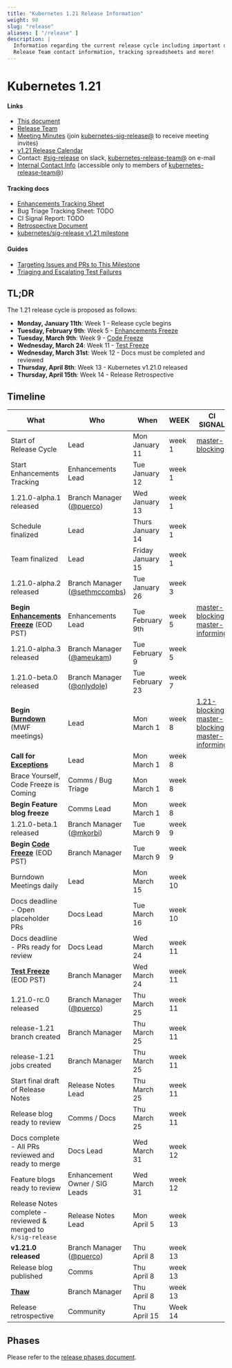 ```yaml
---
title: "Kubernetes 1.21 Release Information"
weight: 98
slug: "release"
aliases: [ "/release" ]
description: |
  Information regarding the current release cycle including important dates,
  Release Team contact information, tracking spreadsheets and more!
---
```


# Kubernetes 1.21

#### Links

* [This document](https://git.k8s.io/sig-release/releases/release-1.21/README.md)
* [Release Team](https://github.com/kubernetes/sig-release/blob/master/releases/release-1.21/release-team.md)
* [Meeting Minutes](http://bit.ly/k8s121-releasemtg) (join [kubernetes-sig-release@] to receive meeting invites)
* [v1.21 Release Calendar][k8s121-calendar]
* Contact: [#sig-release] on slack, [kubernetes-release-team@] on e-mail
* [Internal Contact Info][Internal Contact Info] (accessible only to members of [kubernetes-release-team@])

#### Tracking docs

* [Enhancements Tracking Sheet](http://bit.ly/k8s121-enhancements)
* Bug Triage Tracking Sheet: TODO
* CI Signal Report: TODO
* [Retrospective Document][Retrospective Document]
* [kubernetes/sig-release v1.21 milestone](https://github.com/kubernetes/kubernetes/milestone/49)

#### Guides

* [Targeting Issues and PRs to This Milestone](https://git.k8s.io/community/contributors/devel/sig-release/release.md)
* [Triaging and Escalating Test Failures](https://git.k8s.io/community/contributors/devel/sig-testing/testing.md#troubleshooting-a-failure)

## TL;DR

The 1.21 release cycle is proposed as follows:

- **Monday, January 11th**: Week 1 - Release cycle begins
- **Tuesday, February 9th**: Week 5 - [Enhancements Freeze](../release_phases.md#enhancements-freeze)
- **Tuesday, March 9th**: Week 9 - [Code Freeze](../release_phases.md#code-freeze)
- **Wednesday, March 24**: Week 11 - [Test Freeze](../release_phases.md#test-freeze)
- **Wednesday, March 31st**: Week 12 - Docs must be completed and reviewed
- **Thursday, April 8th**: Week 13 - Kubernetes v1.21.0 released
- **Thursday, April 15th**: Week 14 - Release Retrospective

## Timeline

| **What** | **Who** | **When** | **WEEK** | **CI SIGNAL** |
|---|---|---|---|---|
| Start of Release Cycle | Lead | Mon January 11 | week 1 | [master-blocking] |
| Start Enhancements Tracking | Enhancements Lead | Tue January 12 | week 1 | |
| 1.21.0-alpha.1 released | Branch Manager ([@puerco](https://github.com/puerco)) | Wed January 13  | week 1 | |
| Schedule finalized | Lead | Thurs January 14 | week 1 | |
| Team finalized | Lead | Friday January 15 | week 1 | |
| 1.21.0-alpha.2 released | Branch Manager ([@sethmccombs](https://github.com/sethmccombs)) | Tue January 26 | week 3 | |
| **Begin [Enhancements Freeze]** (EOD PST) | Enhancements Lead | Tue February 9th | week 5 | [master-blocking], [master-informing] |
| 1.21.0-alpha.3 released | Branch Manager ([@ameukam](https://github.com/ameukam)) | Tue February 9 | week 5 | |
| 1.21.0-beta.0 released | Branch Manager ([@onlydole](https://github.com/onlydole)) | Tue February 23 | week 7 | |
| **Begin [Burndown]** (MWF meetings) | Lead | Mon March 1 | week 8 | [1.21-blocking], [master-blocking], [master-informing] |
| **Call for [Exceptions][Exception]** | Lead | Mon March 1 | week 8 | |
| Brace Yourself, Code Freeze is Coming | Comms / Bug Triage | Mon March 1 | week 8 | |
| **Begin Feature blog freeze** | Comms Lead | Mon March 1 | week 8 | |
| 1.21.0-beta.1 released | Branch Manager ([@mkorbi](https://github.com/mkorbi)) | Tue March 9 | week 9 | |
| **Begin [Code Freeze]** (EOD PST) | Branch Manager | Tue March 9 | week 9 | |
| Burndown Meetings daily| Lead | Mon March 15 | week 10 | |
| Docs deadline - Open placeholder PRs | Docs Lead | Tue March 16 | week 10 | |
| Docs deadline - PRs ready for review | Docs Lead | Wed March 24 | week 11 | |
| **[Test Freeze]** (EOD PST) | Branch Manager | Wed March 24 | week 11 | |
| 1.21.0-rc.0 released | Branch Manager ([@puerco](https://github.com/puerco)) | Thu March 25 | week 11 | |
| release-1.21 branch created | Branch Manager | Thu March 25 | week 11 | |
| release-1.21 jobs created | Branch Manager | Thu March 25 | week 11 | |
| Start final draft of Release Notes | Release Notes Lead | Thu March 25 | week 11 | |
| Release blog ready to review | Comms / Docs | Thu March 25 | week 11 | |
| Docs complete - All PRs reviewed and ready to merge | Docs Lead | Wed March 31 | week 12 | |
| Feature blogs ready to review | Enhancement Owner / SIG Leads | Wed March 31 | week 12 | |
| Release Notes complete - reviewed & merged to `k/sig-release` | Release Notes Lead | Mon April 5 | week 13 | |
| **v1.21.0 released** | Branch Manager ([@puerco](https://github.com/puerco)) | Thu April 8 | week 13 | |
| Release blog published | Comms | Thu April 8 | week 13 | |
| **[Thaw]** | Branch Manager | Thu April 8 | week 13 | |
| Release retrospective | Community | Thu April 15 | Week 14 | |

## Phases

Please refer to the [release phases document](../release_phases.md).

[k8s121-calendar]: https://bit.ly/k8s-release-cal
[Internal Contact Info]: http://bit.ly/k8s121-contacts
[Retrospective Document]: http://bit.ly/k8s121-retro

[Enhancements Freeze]: ../release_phases.md#enhancements-freeze
[Burndown]: ../release_phases.md#burndown
[Code Freeze]: ../release_phases.md#code-freeze
[Exception]: ../release_phases.md#exceptions
[Thaw]: ../release_phases.md#thaw
[Test Freeze]: ../release_phases.md#test-freeze

[kubernetes-release-team@]: https://groups.google.com/a/kubernetes.io/g/release-team
[kubernetes-sig-release@]: https://groups.google.com/forum/#!forum/kubernetes-sig-release
[#sig-release]: https://kubernetes.slack.com/messages/sig-release/
[kubernetes-release-calendar]: https://bit.ly/k8s-release-cal
[kubernetes/kubernetes]: https://github.com/kubernetes/kubernetes

[master-blocking]: https://testgrid.k8s.io/sig-release-master-blocking#Summary
[master-informing]: https://testgrid.k8s.io/sig-release-master-informing#Summary
[1.21-blocking]: https://testgrid.k8s.io/sig-release-1.21-blocking#Summary

[exception requests]: ../EXCEPTIONS.md
[release phases document]: ../release_phases.md
